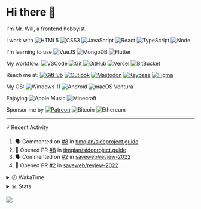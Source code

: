 # Hi there 👋

I'm Mr. Will, a frontend hobbyist.

I work with ![HTML5](https://img.shields.io/badge/HTML5-E34F26.svg?logo=html5&logoColor=white) ![CSS3](https://img.shields.io/badge/CSS3-1572B6.svg?logo=css3&logoColor=white) ![JavaScript](https://img.shields.io/badge/JavaScript-F7DF1E.svg?logo=javascript&logoColor=black) ![React](https://img.shields.io/badge/React-20232a.svg?logo=react&logoColor=61DAFB) ![TypeScript](https://img.shields.io/badge/TypeScript-007ACC.svg?logo=typescript&logoColor=white) ![Node](https://img.shields.io/badge/Node.js-43853D.svg?logo=node.js&logoColor=white)

I'm learning to use ![VueJS](https://img.shields.io/badge/Vue.js-35495e.svg?logo=vue.js&logoColor=4FC08D) ![MongoDB](https://img.shields.io/badge/MongoDB-4ea94b.svg?logo=mongodb&logoColor=white) ![Flutter](https://img.shields.io/badge/Flutter-02569B.svg?logo=flutter&logoColor=white)

My workflow: ![VSCode](https://img.shields.io/badge/VS%20Code-007ACC?logo=visual-studio-code&logoColor=white) ![Git](https://img.shields.io/badge/Git-black?logo=git) ![GitHub](https://img.shields.io/badge/GitHub-181717.svg?logo=github&logoColor=white) ![Vercel](https://img.shields.io/badge/Vercel-333?logo=vercel) ![BitBucket](https://img.shields.io/badge/BitBucket-darkblue?logo=bitbucket)

Reach me at: [![GitHub](https://img.shields.io/badge/GitHub-MrWillCom-181717.svg?logo=github&logoColor=white)](https://github.com/MrWillCom) [![Outlook](https://img.shields.io/badge/Outlook-mr.will.com%40outlook.com-0078D4?logo=microsoft-outlook&logoColor=white)](mailto:mr.will.com@outlook.com) [![Mastodon](https://img.shields.io/badge/Mastodon-@MrWillCom@noc.social-3088D4?logo=mastodon&logoColor=white)](https://noc.social/@MrWillCom) [![Keybase](https://img.shields.io/badge/Keybase-mrwillcom-33A0FF?logo=keybase&logoColor=white)](https://keybase.io/mrwillcom) [![Figma](https://img.shields.io/badge/Figma-MrWillCom-F24E1E?logo=figma&logoColor=white)](https://figma.com/@MrWillCom)

My OS: ![Windows 11](https://img.shields.io/badge/Windows%2011-0078D6?logo=microsoft&logoColor=white) ![Android](https://img.shields.io/badge/Android-3DDC84?logo=android&logoColor=white) ![macOS Ventura](https://img.shields.io/badge/macOS%20Ventura-242524?logo=apple&logoColor=white)

Enjoying ![Apple Music](https://img.shields.io/badge/-Apple%20Music-FA243C.svg?logo=apple-music&logoColor=white) ![Minecraft](https://img.shields.io/badge/Minecraft-JE%201.19.2-62B47A.svg?logo=mojang-studios&logoColor=white)

Sponsor me by [![Patreon](https://img.shields.io/badge/Patreon-MrWillCom-F96854.svg?logo=patreon&logoColor=white)](https://www.patreon.com/MrWillCom) ![Bitcoin](https://img.shields.io/badge/Bitcoin-bc1qd8w0qdjdj8gy6nr4cwvfywsv7w7ysqzwdf7sm5-000000.svg?logo=bitcoin&logoColor=white) ![Ethereum](https://img.shields.io/badge/Ethereum-0x44Baea5016C461aA838ff9B369A60246A9a540Eb-3C3C3D.svg?logo=ethereum&logoColor=white)

---

⚡ Recent Activity

<!--START_SECTION:activity-->
1. 🗣 Commented on [#8](https://github.com/timqian/sideproject.guide/issues/8) in [timqian/sideproject.guide](https://github.com/timqian/sideproject.guide)
2. 💪 Opened PR [#8](https://github.com/timqian/sideproject.guide/pull/8) in [timqian/sideproject.guide](https://github.com/timqian/sideproject.guide)
3. 🗣 Commented on [#2](https://github.com/saveweb/review-2022/issues/2) in [saveweb/review-2022](https://github.com/saveweb/review-2022)
4. 💪 Opened PR [#2](https://github.com/saveweb/review-2022/pull/2) in [saveweb/review-2022](https://github.com/saveweb/review-2022)
<!--END_SECTION:activity-->

<details>
<summary>🕗 WakaTime</summary>

<!--START_SECTION:waka-->
![Code Time](http://img.shields.io/badge/Code%20Time-204%20hrs%2024%20mins-blue)

**I'm a Night 🦉** 

```text
🌞 Morning    102 commits    ███░░░░░░░░░░░░░░░░░░░░░░   13.37% 
🌆 Daytime    278 commits    █████████░░░░░░░░░░░░░░░░   36.44% 
🌃 Evening    370 commits    ████████████░░░░░░░░░░░░░   48.49% 
🌙 Night      13 commits     ░░░░░░░░░░░░░░░░░░░░░░░░░   1.7%

```
📅 **I'm Most Productive on Saturday** 

```text
Monday       97 commits     ███░░░░░░░░░░░░░░░░░░░░░░   12.71% 
Tuesday      125 commits    ████░░░░░░░░░░░░░░░░░░░░░   16.38% 
Wednesday    125 commits    ████░░░░░░░░░░░░░░░░░░░░░   16.38% 
Thursday     89 commits     ███░░░░░░░░░░░░░░░░░░░░░░   11.66% 
Friday       82 commits     ██░░░░░░░░░░░░░░░░░░░░░░░   10.75% 
Saturday     139 commits    ████░░░░░░░░░░░░░░░░░░░░░   18.22% 
Sunday       106 commits    ███░░░░░░░░░░░░░░░░░░░░░░   13.89%

```


📊 **This Week I Spent My Time On** 

```text
⌚︎ Time Zone: Asia/Shanghai

💬 Programming Languages: 
Markdown                 5 hrs 35 mins       █████░░░░░░░░░░░░░░░░░░░░   21.86% 
TypeScript               5 hrs 33 mins       █████░░░░░░░░░░░░░░░░░░░░   21.71% 
MDX                      5 hrs 19 mins       █████░░░░░░░░░░░░░░░░░░░░   20.76% 
Other                    2 hrs 29 mins       ██░░░░░░░░░░░░░░░░░░░░░░░   9.72% 
JSON                     1 hr 18 mins        █░░░░░░░░░░░░░░░░░░░░░░░░   5.13%

🔥 Editors: 
VS Code                  25 hrs 36 mins      █████████████████████████   100.0%

💻 Operating System: 
Windows                  25 hrs 31 mins      █████████████████████████   99.69% 
Mac                      4 mins              ░░░░░░░░░░░░░░░░░░░░░░░░░   0.31%

```

**I Mostly Code in JavaScript** 

```text
JavaScript               19 repos            ██████████████░░░░░░░░░░░   55.88% 
CSS                      6 repos             ████░░░░░░░░░░░░░░░░░░░░░   17.65% 
C++                      3 repos             ██░░░░░░░░░░░░░░░░░░░░░░░   8.82% 
SCSS                     2 repos             █░░░░░░░░░░░░░░░░░░░░░░░░   5.88% 
Swift                    2 repos             █░░░░░░░░░░░░░░░░░░░░░░░░   5.88%

```



 Last Updated on 01/01/2023 18:38:43 UTC
<!--END_SECTION:waka-->

</details>

<details>
  <summary>📊 Stats</summary>
  <img src="https://github-readme-stats.vercel.app/api?username=MrWillCom&hide_title=true&show_icons=true&count_private=true&include_all_commits=true" alt="Stats">
</details>

![](https://hit.yhype.me/github/profile?user_id=47271684)
